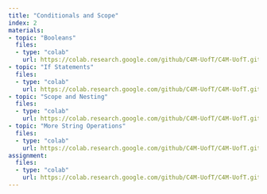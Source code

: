 ```yaml
---
title: "Conditionals and Scope"
index: 2
materials:
- topic: "Booleans"
  files:
  - type: "colab"
    url: https://colab.research.google.com/github/C4M-UofT/C4M-UofT.github.io/blob/master/lectures/module1/1-2_conditionals/2a - Booleans.ipynb
- topic: "If Statements"
  files:
  - type: "colab"
    url: https://colab.research.google.com/github/C4M-UofT/C4M-UofT.github.io/blob/master/lectures/module1/1-2_conditionals/2b - If Statements.ipynb
- topic: "Scope and Nesting"
  files:
  - type: "colab"
    url: https://colab.research.google.com/github/C4M-UofT/C4M-UofT.github.io/blob/master/lectures/module1/1-2_conditionals/2c - Scope and Nesting.ipynb
- topic: "More String Operations"
  files:
  - type: "colab"
    url: https://colab.research.google.com/github/C4M-UofT/C4M-UofT.github.io/blob/master/lectures/module1/1-2_conditionals/2d - More Strings.ipynb
assignment:
  files:
  - type: "colab" 
    url: https://colab.research.google.com/github/C4M-UofT/C4M-UofT.github.io/blob/master/lectures/module1/1-2_conditionals/HW2.ipynb
---
```

